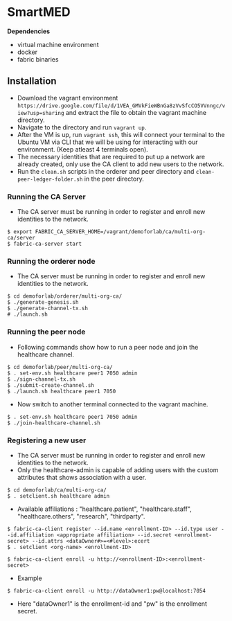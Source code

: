 # SmartMED

**Dependencies**
- virtual machine environment
- docker
- fabric binaries


## Installation

- Download the vagrant environment `https://drive.google.com/file/d/1VEA_GMVkFieWBnGa8zVvSfcCO5VVnngc/view?usp=sharing` and extract the file to obtain the vagrant
  machine directory.
- Navigate to the directory and run `vagrant up`.
- After the VM is up, run `vagrant ssh`, this will connect your terminal to the Ubuntu VM via CLI that we will be using for 
  interacting with our environment. (Keep atleast 4 terminals open).
- The necessary identities that are required to put up a network are already created, only use the CA client to add new users to the network.
- Run the `clean.sh` scripts in the orderer and peer directory and `clean-peer-ledger-folder.sh` in the peer directory.

### Running the CA Server

- The CA server must be running in order to register and enroll new identities to the network.
```shell
$ export FABRIC_CA_SERVER_HOME=/vagrant/demoforlab/ca/multi-org-ca/server
$ fabric-ca-server start
```

### Running the orderer node

- The CA server must be running in order to register and enroll new identities to the network.
```shell
$ cd demoforlab/orderer/multi-org-ca/
$ ./generate-genesis.sh
$ ./generate-channel-tx.sh
# ./launch.sh
```
### Running the peer node

- Following commands show how to run a peer node and join the healthcare channel.
```shell
$ cd demoforlab/peer/multi-org-ca/
$ . set-env.sh healthcare peer1 7050 admin
$ ./sign-channel-tx.sh
$ ./submit-create-channel.sh
$ ./launch.sh healthcare peer1 7050 
```
- Now switch to another terminal connected to the vagrant machine.
```shell
$ . set-env.sh healthcare peer1 7050 admin
$ ./join-healthcare-channel.sh
```
### Registering a new user

- The CA server must be running in order to register and enroll new identities to the network.
- Only the healthcare-admin is capable of adding users with the custom attributes that shows association with a user. 
```shell
$ cd demoforlab/ca/multi-org-ca/
$ . setclient.sh healthcare admin
```
- Available affiliations : "healthcare.patient", "healthcare.staff", "healthcare.others", "research", "thirdparty".
```
$ fabric-ca-client register --id.name <enrollment-ID> --id.type user --id.affiliation <appropriate affiliation> --id.secret <enrollment-secret> --id.attrs <dataOwner#>=<#level>:ecert
$ . setclient <org-name> <enrollment-ID>
```
```
$ fabric-ca-client enroll -u http://<enrollment-ID>:<enrollment-secret>
```
- Example
```
$ fabric-ca-client enroll -u http://dataOwner1:pw@localhost:7054
```

- Here "dataOwner1" is the enrollment-id and "pw" is the enrollment secret.
